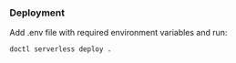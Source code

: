 ### Deployment

Add .env file with required environment variables and run:
```bash
doctl serverless deploy .
```
